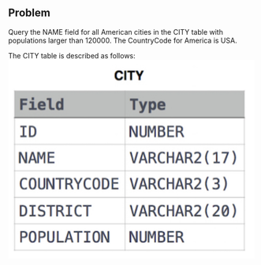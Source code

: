 ## Problem

Query the NAME field for all American cities in the CITY table with populations larger than 120000. The CountryCode for America is USA.

The CITY table is described as follows:<br />
<img src="pic.png" width=500 />